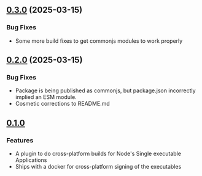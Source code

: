 ## [0.3.0](https://github.com/RIKSOF/sea-webpack-plugin/compare/v0.2.0...v0.3.0) (2025-03-15)

### Bug Fixes

* Some more build fixes to get commonjs modules to work properly

## [0.2.0](https://github.com/RIKSOF/sea-webpack-plugin/compare/v0.1.0...v0.2.0) (2025-03-15)

### Bug Fixes

* Package is being published as commonjs, but package.json incorrectly implied an ESM module.
* Cosmetic corrections to README.md


## [0.1.0](2025-03-15)

### Features

* A plugin to do cross-platform builds for Node's Single executable Applications
* Ships with a docker for cross-platform signing of the executables